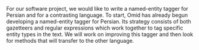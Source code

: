 For our software project, we would like to write a named-entity tagger for Persian and for a contrasting language. To start, Omid has already begun developing a named-entity tagger for Persian. Its strategy consists of both gazetteers and regular expressions which work together to tag specific entity types in the text. We will work on improving this tagger and then look for methods that will transfer to the other language.